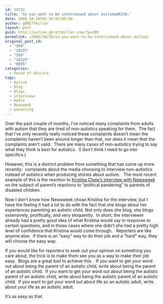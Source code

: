 ```yaml
---
id: 10332
title: 'So you want to be interviewed about autism&#8230;'
date: 2008-10-28T05:34:01+00:00
author: gBRETTmiller
layout: post
guid: http://autism.gbrettmiller.com/?p=309
permalink: /2008/10/28/so-you-want-to-be-interviewed-about-autism/
original_post_id:
  - "309"
  - "10325"
  - "309"
  - "10325"
  - "9895"
categories:
  - Pound of Obscure
tags:
  - Autism
  - Blog
  - Blogs
  - interviews
  - media
  - Newsweek
  - parenting
---
```

Over the past couple of months, I&#8217;ve noticed many complaints from adults with autism that they are tired of non-autistics speaking for them.  The fact that I&#8217;ve only recently really noticed these complaints doesn&#8217;t mean the complaints haven&#8217;t been around longer than that, nor does it mean that the complaints aren&#8217;t valid.  There are many cases of non-autistics trying to say what they think is best for autistics.  (I don&#8217;t think I need to go into specifics.)

However, this is a distinct problem from something that has come up more recently:  complaints about the media choosing to interview non-autistics instead of autistics when producing stories about autism.   The most recent example of this is the reaction to [Kristina Chew&#8217;s interview with Newsweek](http://www.autismvox.com/vaccines-and-autism-videos-on-newsweek/) on the subject of parent&#8217;s reactions to &#8220;political pandering&#8221; to parents of disabled children.

Now I don&#8217;t know how Newsweek chose Kristina for the interview, but I have the feeling it had a lot to do with the fact that she blogs about her experiences parenting an autistic child. Not only does she blog, she blogs extensively, prolifically, and very eloquently.  In short, the interviewer already had a pretty good idea of what Kristina would say in response to certain questions, and in those cases where she didn&#8217;t she had a pretty high level of confidence that Kristina would come through.   Reporters are like anyone else:  if there is an &#8220;easy&#8221; way to do their job and a &#8220;hard&#8221; way, they will choose the easy way.

If you would like for reporters to seek out your opinion on something you care about, the trick is to make them see you as a way to make their job easy.  Blogs are a great tool to achieve this.   If you want to get your word out about being the parent of an autistic child, write about being the parent of an autistic child.  If you want to get your word out about being the autistic parent of an autistic child, write about being the autistic parent of an autistic child.  If you want to get your word out about life as an autistic adult, write about your life as an autistic adult.

It&#8217;s as easy as that.
